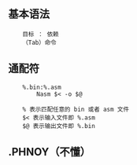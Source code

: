 ## 基本语法
```
    目标 ： 依赖
    （Tab）命令
```

## 通配符
```
    %.bin:%.asm
        Nasm $< -o $@
        
    % 表示匹配任意的 bin 或者 asm 文件
    $< 表示输入文件即 %.asm
    $@ 表示输出文件即 %.bin
```

## .PHNOY（不懂）